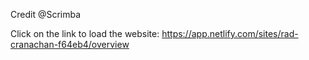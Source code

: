 Credit @Scrimba

Click on the link to load the website: https://app.netlify.com/sites/rad-cranachan-f64eb4/overview
